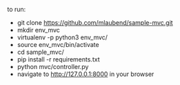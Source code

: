 to run:
- git clone https://github.com/mlaubend/sample-mvc.git
- mkdir env_mvc
- virtualenv -p python3 env_mvc/
- source env_mvc/bin/activate
- cd sample_mvc/
- pip install -r requirements.txt
- python mvc/controller.py
- navigate to http://127.0.0.1:8000 in your browser
